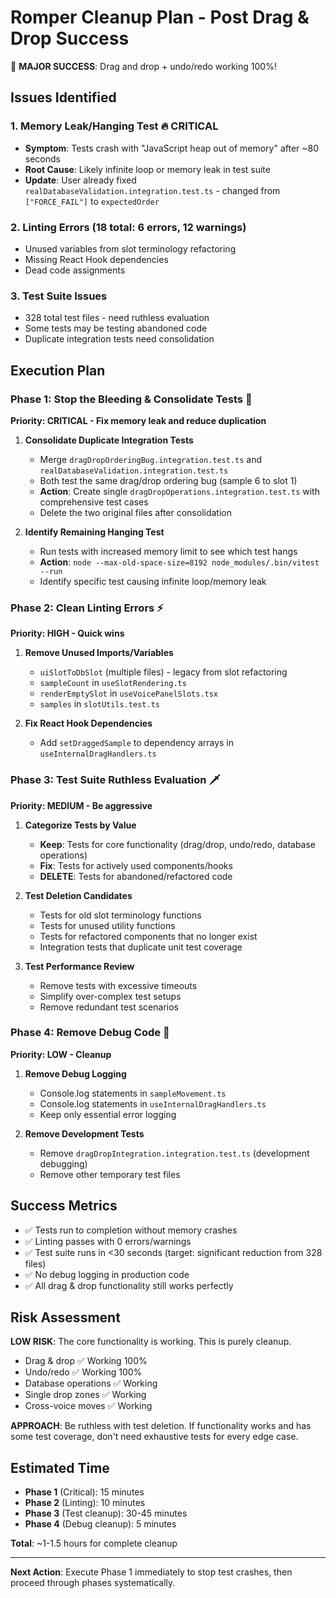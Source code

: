 # Romper Cleanup Plan - Post Drag & Drop Success

🎉 **MAJOR SUCCESS**: Drag and drop + undo/redo working 100%!

## Issues Identified

### 1. **Memory Leak/Hanging Test** 🔥 CRITICAL
- **Symptom**: Tests crash with "JavaScript heap out of memory" after ~80 seconds
- **Root Cause**: Likely infinite loop or memory leak in test suite
- **Update**: User already fixed `realDatabaseValidation.integration.test.ts` - changed from `["FORCE_FAIL"]` to `expectedOrder`

### 2. **Linting Errors** (18 total: 6 errors, 12 warnings)
- Unused variables from slot terminology refactoring
- Missing React Hook dependencies 
- Dead code assignments

### 3. **Test Suite Issues**
- 328 total test files - need ruthless evaluation
- Some tests may be testing abandoned code
- Duplicate integration tests need consolidation

## Execution Plan

### Phase 1: Stop the Bleeding & Consolidate Tests 🚨
**Priority: CRITICAL - Fix memory leak and reduce duplication**

1. **Consolidate Duplicate Integration Tests**
   - Merge `dragDropOrderingBug.integration.test.ts` and `realDatabaseValidation.integration.test.ts`
   - Both test the same drag/drop ordering bug (sample 6 to slot 1)
   - **Action**: Create single `dragDropOperations.integration.test.ts` with comprehensive test cases
   - Delete the two original files after consolidation

2. **Identify Remaining Hanging Test**
   - Run tests with increased memory limit to see which test hangs
   - **Action**: `node --max-old-space-size=8192 node_modules/.bin/vitest --run`
   - Identify specific test causing infinite loop/memory leak

### Phase 2: Clean Linting Errors ⚡
**Priority: HIGH - Quick wins**

1. **Remove Unused Imports/Variables**
   - `uiSlotToDbSlot` (multiple files) - legacy from slot refactoring
   - `sampleCount` in `useSlotRendering.ts` 
   - `renderEmptySlot` in `useVoicePanelSlots.tsx`
   - `samples` in `slotUtils.test.ts`

2. **Fix React Hook Dependencies**
   - Add `setDraggedSample` to dependency arrays in `useInternalDragHandlers.ts`

### Phase 3: Test Suite Ruthless Evaluation 🗡️
**Priority: MEDIUM - Be aggressive**

1. **Categorize Tests by Value**
   - **Keep**: Tests for core functionality (drag/drop, undo/redo, database operations)
   - **Fix**: Tests for actively used components/hooks
   - **DELETE**: Tests for abandoned/refactored code

2. **Test Deletion Candidates**
   - Tests for old slot terminology functions
   - Tests for unused utility functions
   - Tests for refactored components that no longer exist
   - Integration tests that duplicate unit test coverage

3. **Test Performance Review**
   - Remove tests with excessive timeouts
   - Simplify over-complex test setups
   - Remove redundant test scenarios

### Phase 4: Remove Debug Code 🧹
**Priority: LOW - Cleanup**

1. **Remove Debug Logging**
   - Console.log statements in `sampleMovement.ts`
   - Console.log statements in `useInternalDragHandlers.ts`
   - Keep only essential error logging

2. **Remove Development Tests**
   - Remove `dragDropIntegration.integration.test.ts` (development debugging)
   - Remove other temporary test files

## Success Metrics

- ✅ Tests run to completion without memory crashes
- ✅ Linting passes with 0 errors/warnings  
- ✅ Test suite runs in <30 seconds (target: significant reduction from 328 files)
- ✅ No debug logging in production code
- ✅ All drag & drop functionality still works perfectly

## Risk Assessment

**LOW RISK**: The core functionality is working. This is purely cleanup.
- Drag & drop ✅ Working 100%
- Undo/redo ✅ Working 100% 
- Database operations ✅ Working
- Single drop zones ✅ Working
- Cross-voice moves ✅ Working

**APPROACH**: Be ruthless with test deletion. If functionality works and has some test coverage, don't need exhaustive tests for every edge case.

## Estimated Time

- **Phase 1** (Critical): 15 minutes
- **Phase 2** (Linting): 10 minutes  
- **Phase 3** (Test cleanup): 30-45 minutes
- **Phase 4** (Debug cleanup): 5 minutes

**Total**: ~1-1.5 hours for complete cleanup

---

**Next Action**: Execute Phase 1 immediately to stop test crashes, then proceed through phases systematically.